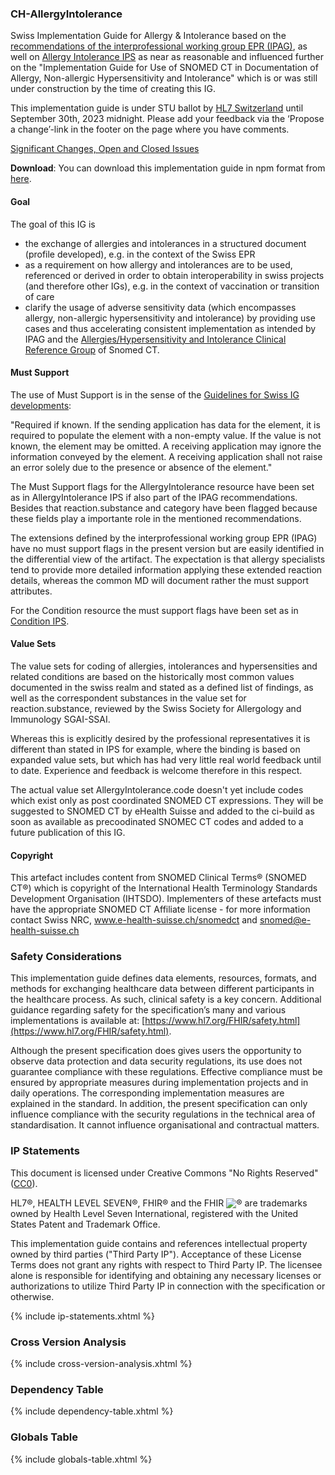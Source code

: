 
### CH-AllergyIntolerance
Swiss Implementation Guide for Allergy & Intolerance based on the [recommendations of the interprofessional working group EPR (IPAG)](https://www.e-health-suisse.ch/fileadmin/user_upload/Dokumente/D/ipag-bericht-eallergien-intoleranzen.pdf), as well on [Allergy Intolerance IPS](http://hl7.org/fhir/uv/ips/StructureDefinition-AllergyIntolerance-uv-ips.html)  as near as reasonable and influenced further on the "Implementation Guide for Use of SNOMED CT in Documentation of Allergy, Non-allergic Hypersensitivity and Intolerance" which is or was still under construction by the time of creating this IG.

<div markdown="1" class="stu-note">

This implementation guide is under STU ballot by [HL7 Switzerland](https://www.hl7.ch/) until September 30th, 2023 midnight.
Please add your feedback via the ‘Propose a change’-link in the footer on the page where you have comments.

[Significant Changes, Open and Closed Issues](changelog.html)

</div>

**Download**: You can download this implementation guide in npm format from [here](package.tgz).

#### Goal
The goal of this IG is 
- the exchange of allergies and intolerances in a structured document (profile developed), e.g. in the context of the Swiss EPR
- as a requirement on how allergy and intolerances are to be used, referenced or derived in order to obtain interoperability in swiss projects (and therefore other IGs), e.g. in the context of vaccination or transition of care
- clarify the usage of adverse sensitivity data (which encompasses allergy, non-allergic hypersensitivity and intolerance) by providing use cases and thus accelerating consistent implementation  as intended by IPAG and the [Allergies/Hypersensitivity and Intolerance Clinical Reference Group](https://confluence.ihtsdotools.org/pages/viewpage.action?pageId=40143192) of Snomed CT.

#### Must Support

The use of Must Support is in the sense of the [Guidelines for Swiss IG developments](https://github.com/hl7ch/ch-core/wiki/Guidelines-for-Swiss-IG-Developments):

"Required if known. If the sending application has data for the element, it is required to populate the element with a non-empty value. If the value is not known, the element may be omitted. A receiving application may ignore the information conveyed by the element. A receiving application shall not raise an error solely due to the presence or absence of the element."

The Must Support flags for the AllergyIntolerance resource have been set as in AllergyIntolerance IPS if also part of the IPAG recommendations. Besides that reaction.substance and category have been flagged because these fields play a importante role in the mentioned recommendations. 

The extensions defined by the interprofessional working group EPR (IPAG) have no must support flags in the present version but are easily identified in the differential view of the artifact.
The expectation is that allergy specialists tend to provide more detailed information applying these extended reaction details, whereas the common MD will document rather the must support attributes.

For the Condition resource the must support flags have been set as in [Condition IPS](https://hl7.org/fhir/uv/ips/StructureDefinition-Condition-uv-ips.html).

#### Value Sets

The value sets for coding of allergies, intolerances and hypersensities and related conditions are based on the historically most common values documented in the swiss realm and stated as a defined list of findings, as well as the correspondent substances in the value set for reaction.substance, reviewed by the Swiss Society for Allergology and Immunology SGAI-SSAI. 

Whereas this is explicitly desired by the professional representatives it is different than stated in IPS for example, where the binding is based on expanded value sets, but which has had very little real world feedback until to date. Experience and feedback is welcome therefore in this respect.

The actual value set AllergyIntolerance.code doesn't yet include codes which exist only as post coordinated SNOMED CT expressions. They will be suggested to SNOMED CT by eHealth Suisse and added to the ci-build as soon as available as precoodinated SNOMEC CT codes and added to a future publication of this IG.

#### Copyright

This artefact includes content from SNOMED Clinical Terms® (SNOMED CT®) which is copyright of the International Health Terminology Standards Development Organisation (IHTSDO). Implementers of these artefacts must have the appropriate SNOMED CT Affiliate license - for more information contact Swiss NRC, www.e-health-suisse.ch/snomedct and snomed@e-health-suisse.ch

### Safety Considerations
This implementation guide defines data elements, resources, formats, and methods for exchanging healthcare data between different participants in the healthcare process. As such, clinical safety is a key concern. Additional guidance regarding safety for the specification’s many and various implementations is available at: [https://www.hl7.org/FHIR/safety.html](https://www.hl7.org/FHIR/safety.html).

Although the present specification does gives users the opportunity to observe data protection and data security regulations, its use does not guarantee compliance with these regulations. Effective compliance must be ensured by appropriate measures during implementation projects and in daily operations. The corresponding implementation measures are explained in the standard. 
In addition, the present specification can only influence compliance with the security regulations in the technical area of standardisation. It cannot influence organisational and contractual matters.

### IP Statements
This document is licensed under Creative Commons "No Rights Reserved" ([CC0](https://creativecommons.org/publicdomain/zero/1.0/)).

HL7®, HEALTH LEVEL SEVEN®, FHIR® and the FHIR <img src="icon-fhir-16.png" style="float: none; margin: 0px; padding: 0px; vertical-align: bottom"/>&reg; are trademarks owned by Health Level Seven International, registered with the United States Patent and Trademark Office.

This implementation guide contains and references intellectual property owned by third parties ("Third Party IP"). Acceptance of these License Terms does not grant any rights with respect to Third Party IP. The licensee alone is responsible for identifying and obtaining any necessary licenses or authorizations to utilize Third Party IP in connection with the specification or otherwise.

{% include ip-statements.xhtml %}

### Cross Version Analysis

{% include cross-version-analysis.xhtml %}

### Dependency Table

{% include dependency-table.xhtml %}

### Globals Table

{% include globals-table.xhtml %}
